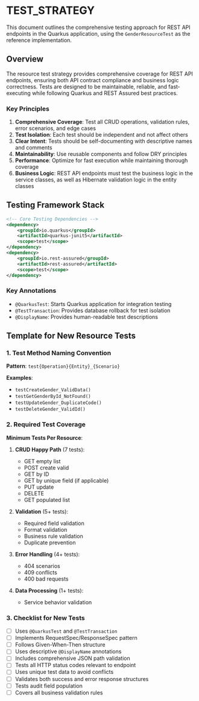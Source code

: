 # TEST_STRATEGY

This document outlines the comprehensive testing approach for REST API endpoints in the Quarkus application, using the `GenderResourceTest` as the reference implementation.

## Overview

The resource test strategy provides comprehensive coverage for REST API endpoints, ensuring both API contract compliance and business logic correctness. Tests are designed to be maintainable, reliable, and fast-executing while following Quarkus and REST Assured best practices.

### Key Principles

1. **Comprehensive Coverage**: Test all CRUD operations, validation rules, error scenarios, and edge cases
2. **Test Isolation**: Each test should be independent and not affect others
3. **Clear Intent**: Tests should be self-documenting with descriptive names and comments
4. **Maintainability**: Use reusable components and follow DRY principles
5. **Performance**: Optimize for fast execution while maintaining thorough coverage
6. **Business Logic**: REST API endpoints must test the business logic in the service classes, as well as Hibernate validation logic in the entity classes 

## Testing Framework Stack

```xml
<!-- Core Testing Dependencies -->
<dependency>
    <groupId>io.quarkus</groupId>
    <artifactId>quarkus-junit5</artifactId>
    <scope>test</scope>
</dependency>
<dependency>
    <groupId>io.rest-assured</groupId>
    <artifactId>rest-assured</artifactId>
    <scope>test</scope>
</dependency>
```

### Key Annotations

- `@QuarkusTest`: Starts Quarkus application for integration testing
- `@TestTransaction`: Provides database rollback for test isolation
- `@DisplayName`: Provides human-readable test descriptions

## Template for New Resource Tests

### 1. Test Method Naming Convention

**Pattern**: `test{Operation}{Entity}_{Scenario}`

**Examples**:
- `testCreateGender_ValidData()`
- `testGetGenderById_NotFound()`
- `testUpdateGender_DuplicateCode()`
- `testDeleteGender_ValidId()`

### 2. Required Test Coverage

**Minimum Tests Per Resource**:

1. **CRUD Happy Path** (7 tests):
   - GET empty list
   - POST create valid
   - GET by ID
   - GET by unique field (if applicable)
   - PUT update
   - DELETE
   - GET populated list

2. **Validation** (5+ tests):
   - Required field validation
   - Format validation
   - Business rule validation
   - Duplicate prevention

3. **Error Handling** (4+ tests):
   - 404 scenarios
   - 409 conflicts
   - 400 bad requests

4. **Data Processing** (1+ tests):
   - Service behavior validation

### 3. Checklist for New Tests

- [ ] Uses `@QuarkusTest` and `@TestTransaction`
- [ ] Implements RequestSpec/ResponseSpec pattern
- [ ] Follows Given-When-Then structure
- [ ] Uses descriptive `@DisplayName` annotations
- [ ] Includes comprehensive JSON path validation
- [ ] Tests all HTTP status codes relevant to endpoint
- [ ] Uses unique test data to avoid conflicts
- [ ] Validates both success and error response structures
- [ ] Tests audit field population
- [ ] Covers all business validation rules
